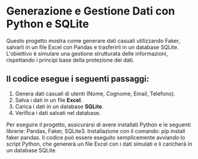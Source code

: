 # Generazione e Gestione Dati con Python e SQLite
Questo progetto mostra come generare dati casuali utilizzando Faker, salvarli in un file Excel con Pandas e trasferirli in un database SQLite. L'obiettivo è simulare una gestione strutturata delle informazioni, rispettando i principi base della protezione dei dati.


## Il codice esegue i seguenti passaggi:
1. Genera dati casuali di utenti (Nome, Cognome, Email, Telefono).
2. Salva i dati in un file **Excel**.
3. Carica i dati in un database **SQLite**.
4. Verifica i dati salvati nel database.


Per eseguire il progetto, assicurarsi di avere installati Python e le seguenti librerie: Pandas, Faker, SQLite3. Installazione con il comando: pip install faker pandas. Il codice può essere eseguito semplicemente avviando lo script Python, che genererà un file Excel con i dati simulati e li caricherà in un database SQLite.
